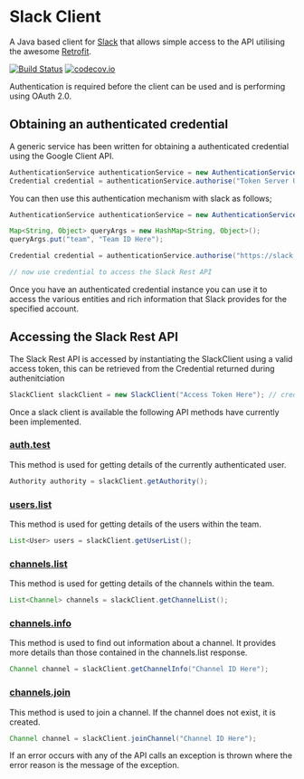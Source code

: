 # Slack Client

A Java based client for [Slack](http://slack.com) that allows simple access to the API utilising the awesome [Retrofit](http://square.github.io/retrofit/).

[![Build Status](https://travis-ci.org/JBartlett86/slack_client.svg?branch=master)](https://travis-ci.org/JohnBartlett/slack_client)
[![codecov.io](http://codecov.io/github/JBartlett86/slack_client/coverage.svg?branch=master)](http://codecov.io/github/JBartlett86/slack_client?branch=master)

Authentication is required before the client can be used and is performing using OAuth 2.0.

## Obtaining an authenticated credential

A generic service has been written for obtaining a authenticated credential using the Google Client API.

```java
AuthenticationService authenticationService = new AuthenticationService();
Credential credential = authenticationService.authorise("Token Server URL Here", "Authorisation Server URL Here", "OAuth Key here", "OAuth Secret Here", "Optional Extra Query Args Here");
```

You can then use this authentication mechanism with slack as follows;

```java
AuthenticationService authenticationService = new AuthenticationService();

Map<String, Object> queryArgs = new HashMap<String, Object>();
queryArgs.put("team", "Team ID Here");

Credential credential = authenticationService.authorise("https://slack.com/api/oauth.access", "https://slack.com/oauth/authorize", "OAuth Key here", "OAuth Secret Here", queryArgs);

// now use credential to access the Slack Rest API
```

Once you have an authenticated credential instance you can use it to access the various entities and rich information that Slack
provides for the specified account.

## Accessing the Slack Rest API

The Slack Rest API is accessed by instantiating the SlackClient using a valid access token, this can be retrieved from the Credential returned during authenitciation

```java
SlackClient slackClient = new SlackClient("Access Token Here"); // credential.getAccessToken()
```

Once a slack client is available the following API methods have currently been implemented.

### [auth.test](https://api.slack.com/methods/auth.test)

This method is used for getting details of the currently authenticated user.

```java
Authority authority = slackClient.getAuthority();
```

### [users.list](https://api.slack.com/methods/users.list)

This method is used for getting details of the users within the team.

```java
List<User> users = slackClient.getUserList();
```

### [channels.list](https://api.slack.com/methods/channels.list)

This method is used for getting details of the channels within the team.

```java
List<Channel> channels = slackClient.getChannelList();
```

### [channels.info](https://api.slack.com/methods/channels.info)

This method is used to find out information about a channel.
It provides more details than those contained in the channels.list response.

```java
Channel channel = slackClient.getChannelInfo("Channel ID Here");
```

### [channels.join](https://api.slack.com/methods/channels.list)

This method is used to join a channel. If the channel does not exist, it is created.

```java
Channel channel = slackClient.joinChannel("Channel ID Here");
```

If an error occurs with any of the API calls an exception is thrown where the error reason is the message of the exception.